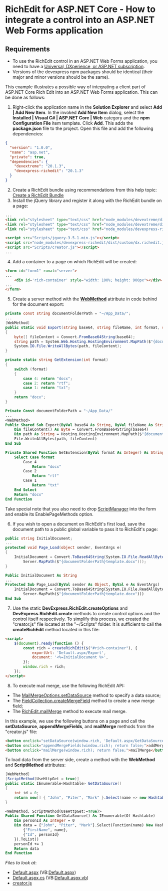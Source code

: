 # RichEdit for ASP.NET Core - How to integrate a control into an ASP.NET Web Forms application

## Requirements
* To use the RichEdit control in an ASP.NET Web Forms application, you need to have a [Universal, DXperience, or ASP.NET subscription](https://www.devexpress.com/buy/net/).
* Versions of the devexpress npm packages should be identical (their major and minor versions should be the same).

This example illustrates a possible way of integrating a client part of ASP.NET Core Rich Edit into an ASP.NET Web Forms application. This can be done as follows:
1. Right-click the application name in the **Solution Explorer** and select **Add | Add New Item**. In the invoked **Add New Item** dialog, select the **Installed | Visual C# | ASP.NET Core | Web** category and the **npm Configuration File** item template. Click **Add**.
This adds the **package.json** file to the project. Open this file and add the following dependencies:
```json
{
  "version": "1.0.0",
  "name": "asp.net",
  "private": true,
  "dependencies": {
    "devextreme": "20.1.3",
    "devexpress-richedit": "20.1.3"
  }
}
```

2. Create a RichEdit bundle using recommendations from this help topic: [Create a RichEdit Bundle](https://docs.devexpress.com/AspNetCore/401721/office-inspired-controls/get-started/richedit-bundle#create-a-richedit-bundle) 
3. Install the jQuery library and register it along with the RichEdit bundle on a page:

```html
...
<link rel="stylesheet" type="text/css" href="node_modules/devextreme/dist/css/dx.common.css" />
<link rel="stylesheet" type="text/css" href="node_modules/devextreme/dist/css/dx.light.compact.css" />
<link rel="stylesheet" type="text/css" href="node_modules/devexpress-richedit/dist/dx.richedit.css" />

<script src="Scripts/jquery-3.5.1.min.js"></script>
<script src="node_modules/devexpress-richedit/dist/custom/dx.richedit.js"></script>
<script src="Scripts/creator.js"></script>
...
```

4. Add a container to a page on which RichEdit will be created:

```aspx
<form id="form1" runat="server">
...
	<div id='rich-container' style="width: 100%; height: 900px"></div>
...
</form>
```

5. Create a server method with the **[WebMethod](https://docs.microsoft.com/en-us/aspnet/web-forms/overview/older-versions-getting-started/aspnet-ajax/understanding-asp-net-ajax-web-services)** attribute in code behind for the document export:

```cs
private const string documentFolderPath = "~/App_Data/";
...
[WebMethod]
public static void Export(string base64, string fileName, int format, string reason)
{
	byte[] fileContent = Convert.FromBase64String(base64);
	string path = System.Web.Hosting.HostingEnvironment.MapPath($"{documentFolderPath}{fileName}.{GetExtension(format)}");
	System.IO.File.WriteAllBytes(path, fileContent);
}

private static string GetExtension(int format)
{
	switch (format)
	{
		case 4: return "docx";
		case 2: return "rtf";
		case 1: return "txt";
	}
	return "docx";
}
```

```vb
Private Const documentFolderPath = "~/App_Data/"
...
<WebMethod>
Public Shared Sub Export(ByVal base64 As String, ByVal fileName As String, ByVal format As Integer, ByVal reason As String)
	Dim fileContent() As Byte = Convert.FromBase64String(base64)
	Dim path As String = Hosting.HostingEnvironment.MapPath($"{documentFolderPath}{fileName}.{GetExtension(format)}")
	File.WriteAllBytes(path, fileContent)
End Sub

Private Shared Function GetExtension(ByVal format As Integer) As String
	Select Case format
		Case 4
			Return "docx"
		Case 2
			Return "rtf"
		Case 1
			Return "txt"
	End Select
	Return "docx"
End Function
```

Take special note that you also need to drop [ScriptManager](https://docs.microsoft.com/en-us/dotnet/api/system.web.ui.scriptmanager?view=netframework-4.8) into the form and enable its EnablePageMethods option.

6. If you wish to open a document on RichEdit's first load, save the document path to a public global variable to pass it to RichEdit's page:

```cs
public string InitialDocument;
...
protected void Page_Load(object sender, EventArgs e)
{
	InitialDocument = Convert.ToBase64String(System.IO.File.ReadAllBytes(
		Server.MapPath($"{documentFolderPath}template.docx")));
}
```  

```vb
Public InitialDocument As String
...
Protected Sub Page_Load(ByVal sender As Object, ByVal e As EventArgs)
	InitialDocument = Convert.ToBase64String(System.IO.File.ReadAllBytes(
		Server.MapPath($"{documentFolderPath}template.docx")))
End Sub
```

7. Use the static **DevExpress.RichEdit.createOptions** and **DevExpress.RichEdit.create** methods to create control options and the control itself respectively. To simplify this process, we created the "creator.js" file located at the "~/Scripts" folder.
It is sufficient to call the **createRichEdit** method located in this file:

```html
<script>
    $(document).ready(function () {
		const rich = createRichEdit($("#rich-container"), {
			exportUrl: 'Default.aspx/Export',
			document: '<%=InitialDocument %>',
		});
		window.rich = rich;
	});
</script>
```

8. To execute mail merge, use the following RichEdit API:

* The [MailMergeOptions.setDataSource](https://docs.devexpress.com/AspNetCore/js-DevExpress.RichEdit.MailMergeOptions#js_devexpress_richedit_mailmergeoptions_setdatasource_datasource_) method to specify a data source;
* The [FieldCollection.createMergeField](https://docs.devexpress.com/AspNetCore/js-DevExpress.RichEdit.FieldCollection?p=netframework#js_devexpress_richedit_fieldcollection_createmergefield_position_name_) method to create a new merge field;
* The [RichEdit.mailMerge](https://docs.devexpress.com/AspNetCore/js-DevExpress.RichEdit.RichEdit?p=netframework#js_devexpress_richedit_richedit_mailmerge_callback_) method to execute mail merge.

In this example, we use the following buttons on a page and call the **setDataSource**, **appendMergeFields**, and **mailMerge** methods from the "creator.js" file:

```html
<button onclick="setDataSource(window.rich, 'Default.aspx/GetDataSource'); return false;">setDataSource</button>
<button onclick="appendMergeFields(window.rich); return false;">addMergeFields</button>
<button onclick="mailMerge(window.rich); return false;">mailMerge</button>
```

To load data from the server side, create a method with the **WebMethod** and **ScriptMethod** attributes:

```cs
[WebMethod]
[ScriptMethod(UseHttpGet = true)]
public static IEnumerable<Hashtable> GetDataSource()
{
	int id = 0;
	return new[] { "John", "Piter", "Mark" }.Select(name => new Hashtable() { { "FirstName", name }, { "Id", id++ } }).ToList();
}
```

```vb
<WebMethod, ScriptMethod(UseHttpGet:=True)>
Public Shared Function GetDataSource() As IEnumerable(Of Hashtable)
	Dim personId As Integer = 0
	Dim data = {"John", "Piter", "Mark"}.Select(Function(name) New Hashtable() From {
		{"FirstName", name},
		{"Id", personId}
	}).ToList()
	personId += 1
	Return data
End Function
```

<!-- default file list -->
*Files to look at*:

* [Default.aspx](./CS/RichWebForms/Default.aspx) (VB:[Default.aspx](./VB/RichWebForms/Default.aspx))
* [Default.aspx.cs](./CS/RichWebForms/Default.aspx.cs) (VB:[Default.aspx.vb](./VB/RichWebForms/Default.aspx.vb))
* [creator.js](./CS/RichWebForms/Scripts/creator.js)
<!-- default file list end -->
